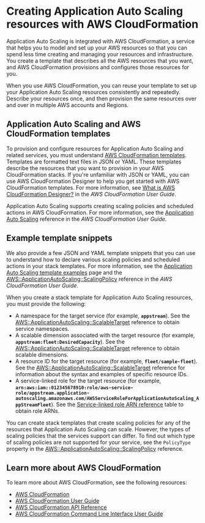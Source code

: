 # Creating Application Auto Scaling resources with AWS CloudFormation<a name="creating-resources-with-cloudformation"></a>

Application Auto Scaling is integrated with AWS CloudFormation, a service that helps you to model and set up your AWS resources so that you can spend less time creating and managing your resources and infrastructure\. You create a template that describes all the AWS resources that you want, and AWS CloudFormation provisions and configures those resources for you\. 

When you use AWS CloudFormation, you can reuse your template to set up your Application Auto Scaling resources consistently and repeatedly\. Describe your resources once, and then provision the same resources over and over in multiple AWS accounts and Regions\. 

## Application Auto Scaling and AWS CloudFormation templates<a name="working-with-templates"></a>

To provision and configure resources for Application Auto Scaling and related services, you must understand [AWS CloudFormation templates](https://docs.aws.amazon.com/AWSCloudFormation/latest/UserGuide/template-guide.html)\. Templates are formatted text files in JSON or YAML\. These templates describe the resources that you want to provision in your AWS CloudFormation stacks\. If you're unfamiliar with JSON or YAML, you can use AWS CloudFormation Designer to help you get started with AWS CloudFormation templates\. For more information, see [What is AWS CloudFormation Designer?](https://docs.aws.amazon.com/AWSCloudFormation/latest/UserGuide/working-with-templates-cfn-designer.html) in the *AWS CloudFormation User Guide*\.

Application Auto Scaling supports creating scaling policies and scheduled actions in AWS CloudFormation\. For more information, see the [Application Auto Scaling](https://docs.aws.amazon.com/AWSCloudFormation/latest/UserGuide/AWS_ApplicationAutoScaling.html) reference in the *AWS CloudFormation User Guide*\.

## Example template snippets<a name="example-templates"></a>

We also provide a few JSON and YAML template snippets that you can use to understand how to declare various scaling policies and scheduled actions in your stack templates\. For more information, see the [Application Auto Scaling template examples](https://docs.aws.amazon.com/AWSCloudFormation/latest/UserGuide/quickref-autoscaling.html#scenario-app-as-template-examples) page and the [AWS::ApplicationAutoScaling::ScalingPolicy](https://docs.aws.amazon.com/AWSCloudFormation/latest/UserGuide/aws-resource-applicationautoscaling-scalingpolicy.html) reference in the *AWS CloudFormation User Guide*\.

When you create a stack template for Application Auto Scaling resources, you must provide the following:
+ A namespace for the target service \(for example, **`appstream`**\)\. See the [AWS::ApplicationAutoScaling::ScalableTarget](https://docs.aws.amazon.com/AWSCloudFormation/latest/UserGuide/aws-resource-applicationautoscaling-scalabletarget.html) reference to obtain service namespaces\. 
+ A scalable dimension associated with the target resource \(for example, **`appstream:fleet:DesiredCapacity`**\)\. See the [AWS::ApplicationAutoScaling::ScalableTarget](https://docs.aws.amazon.com/AWSCloudFormation/latest/UserGuide/aws-resource-applicationautoscaling-scalabletarget.html) reference to obtain scalable dimensions\. 
+ A resource ID for the target resource \(for example, **`fleet/sample-fleet`**\)\. See the [AWS::ApplicationAutoScaling::ScalableTarget](https://docs.aws.amazon.com/AWSCloudFormation/latest/UserGuide/aws-resource-applicationautoscaling-scalabletarget.html) reference for information about the syntax and examples of specific resource IDs\.
+ A service\-linked role for the target resource \(for example, **`arn:aws:iam::012345678910:role/aws-service-role/appstream.application-autoscaling.amazonaws.com/AWSServiceRoleForApplicationAutoScaling_AppStreamFleet`**\)\. See the [Service\-linked role ARN reference](application-auto-scaling-service-linked-roles.md#specify-service-linked-role) table to obtain role ARNs\. 

You can create stack templates that create scaling policies for any of the resources that Application Auto Scaling can scale\. However, the types of scaling policies that the services support can differ\. To find out which type of scaling policies are not supported for your service, see the `PolicyType` property in the [AWS::ApplicationAutoScaling::ScalingPolicy](https://docs.aws.amazon.com/AWSCloudFormation/latest/UserGuide/aws-resource-applicationautoscaling-scalingpolicy.html) reference\.

## Learn more about AWS CloudFormation<a name="learn-more-cloudformation"></a>

To learn more about AWS CloudFormation, see the following resources:
+ [AWS CloudFormation](http://aws.amazon.com/cloudformation/)
+ [AWS CloudFormation User Guide](https://docs.aws.amazon.com/AWSCloudFormation/latest/UserGuide/Welcome.html)
+ [AWS CloudFormation API Reference](https://docs.aws.amazon.com/AWSCloudFormation/latest/APIReference/Welcome.html)
+ [AWS CloudFormation Command Line Interface User Guide](https://docs.aws.amazon.com/cloudformation-cli/latest/userguide/what-is-cloudformation-cli.html)